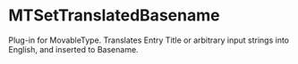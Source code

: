 MTSetTranslatedBasename
=======================

Plug-in for MovableType. Translates Entry Title or arbitrary input strings into English, and inserted to Basename. 
